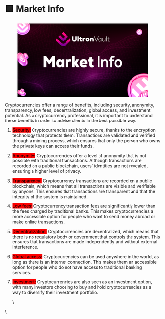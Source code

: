 # 🟪 Market Info

<figure><img src=".gitbook/assets/01.png" alt=""><figcaption></figcaption></figure>

Cryptocurrencies offer a range of benefits, including security, anonymity, transparency, low fees, decentralization, global access, and investment potential. As a cryptocurrency professional, it is important to understand these benefits in order to advise clients in the best possible way.

1. <mark style="background-color:red;">Security:</mark> Cryptocurrencies are highly secure, thanks to the encryption technology that protects them. Transactions are validated and verified through a mining process, which ensures that only the person who owns the private keys can access their funds.
2. <mark style="background-color:red;">Anonymity:</mark> Cryptocurrencies offer a level of anonymity that is not possible with traditional transactions. Although transactions are recorded on a public blockchain, users' identities are not revealed, ensuring a higher level of privacy.
3. <mark style="background-color:red;">Transparency:</mark> Cryptocurrency transactions are recorded on a public blockchain, which means that all transactions are visible and verifiable by anyone. This ensures that transactions are transparent and that the integrity of the system is maintained.
4. <mark style="background-color:red;">Low fees:</mark> Cryptocurrency transaction fees are significantly lower than the fees charged by traditional banks. This makes cryptocurrencies a more accessible option for people who want to send money abroad or make online transactions.
5. <mark style="background-color:red;">Decentralization:</mark> Cryptocurrencies are decentralized, which means that there is no regulatory body or government that controls the system. This ensures that transactions are made independently and without external interference.
6. <mark style="background-color:red;">Global access:</mark> Cryptocurrencies can be used anywhere in the world, as long as there is an internet connection. This makes them an accessible option for people who do not have access to traditional banking services.
7.  <mark style="background-color:red;">Investment:</mark> Cryptocurrencies are also seen as an investment option, with many investors choosing to buy and hold cryptocurrencies as a way to diversify their investment portfolio.

    \


\
